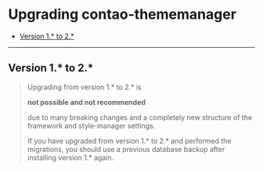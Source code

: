 # Upgrading contao-thememanager

+ [Version 1.* to 2.*](#version-1-to-2)

_____


## Version 1.* to 2.*

> Upgrading from version 1.* to 2.* is 
> 
> <strong>not possible and not recommended</strong> 
> 
> due to many breaking changes and a completely new 
structure of the framework and style-manager settings.
>
>If you have upgraded from version 1.* to 2.* and performed the 
migrations, you should use a previous database backup after installing version 1.* again.
